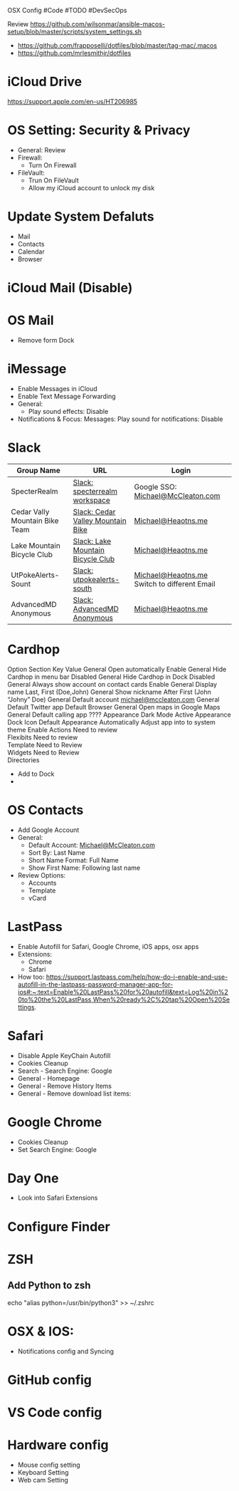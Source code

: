 OSX Config
#Code #TODO #DevSecOps

Review https://github.com/wilsonmar/ansible-macos-setup/blob/master/scripts/system_settings.sh

* https://github.com/frapposelli/dotfiles/blob/master/tag-mac/.macos
* https://github.com/mrlesmithjr/dotfiles

# iCloud Drive
https://support.apple.com/en-us/HT206985

# OS Setting: Security & Privacy
* General: Review
* Firewall:
    * Turn On Firewall
* FileVault:
    * Trun On FileVault
    * Allow my iCloud account to unlock my disk

# Update System Defaluts
* Mail
* Contacts
* Calendar
* Browser

# iCloud Mail (Disable)

# OS Mail
* Remove form Dock

# iMessage
* Enable Messages in iCloud
* Enable Text Message Forwarding
* General:
    * Play sound effects: Disable
* Notifications & Focus: Messages: Play sound for notifications: Disable 

# Slack
| Group Name | URL | Login |
| ------------- | ------------- | ------------- |
| SpecterRealm | [Slack: specterrealm workspace](https://specterrealmworkspace.slack.com/ssb/redirect?entry_point=your_workspaces) | Google SSO: Michael@McCleaton.com |
| Cedar Vally Mountain Bike Team | [Slack: Cedar Valley Mountain Bike](https://app.slack.com/t/cedarvalleymtb/login/z-app-750423201474-4159236769729-665ed136d64cfc4f092ffff44ce91408261a64a9ee528e4cfc6efc9ea32df4d5?) | Michael@Heaotns.me |
| Lake Mountain Bicycle Club | [Slack: Lake Mountain Bicycle Club](https://app.slack.com/t/lakemountainb-ww92104/login/z-app-1360852076870-4170308955440-f3195e63274e624e81e07cb9d98bfeed139787bffba9e11c08d9275241dc91c7?) | Michael@Heaotns.me |
| UtPokeAlerts-Sount | [Slack: utpokealerts-south](https://app.slack.com/t/utpokealerts-south/login/z-app-163064506772-4143645819445-b0b6dfb4bfc05e7cc11310751c0a6da48b60d1774c176a8829a22341646b9406?) | Michael@Heaotns.me Switch to different Email |
| AdvancedMD Anonymous | [Slack: AdvancedMD Anonymous](https://app.slack.com/t/advancedmdanonymous/login/z-app-389151100773-4149056104132-353e354e98ab5273449ab2731208db7b997fa05f65fee0449f37d2b8b0803974?) | Michael@Heaotns.me |

# Cardhop
Option Section	Key	Value
General	Open automatically	Enable
General	Hide Cardhop in menu bar	Disabled
General	Hide Cardhop in Dock	Disabled
General	Always show account on contact cards	Enable
General	Display name	Last, First (Doe,John)
General	Show nickname	After First (John “Johny” Doe)
General	Default account	michael@mccleaton.com
General	Default Twitter app	Default Browser
General	Open maps in	Google Maps
General	Default calling app	????
Appearance	Dark Mode	Active
Appearance	Dock Icon	Default
Appearance	Automatically Adjust app into to system theme	Enable
Actions	Need to review	
Flexibits	Need to review	
Template	Need to Review	
Widgets	Need to Review	
Directories		

* Add to Dock
* 
# OS Contacts
* Add Google Account
* General:
    * Default Account: Michael@McCleaton.com
    * Sort By: Last Name
    * Short Name Format: Full Name
    * Show First Name: Following last name
* Review Options:
    * Accounts
    * Template
    * vCard

# LastPass
* Enable Autofill for Safari, Google Chrome, iOS apps, osx apps
* Extensions:
    * Chrome
    * Safari
* How too: https://support.lastpass.com/help/how-do-i-enable-and-use-autofill-in-the-lastpass-password-manager-app-for-ios#:~:text=Enable%20LastPass%20for%20autofill&text=Log%20in%20to%20the%20LastPass,When%20ready%2C%20tap%20Open%20Settings.

# Safari
* Disable Apple KeyChain Autofill
* Cookies Cleanup
* Search - Search Engine: Google
* General - Homepage
* General - Remove History Items
* General - Remove download list items:  

# Google Chrome
* Cookies Cleanup
* Set Search Engine: Google

# Day One
* Look into Safari Extensions

# Configure Finder

# ZSH
## Add Python to zsh
echo "alias python=/usr/bin/python3" >> ~/.zshrc

# OSX & IOS:
* Notifications config and Syncing

# GitHub config

# VS Code config

# Hardware config
* Mouse config setting
* Keyboard Setting
* Web cam Setting


